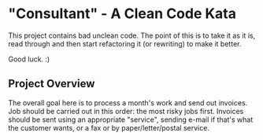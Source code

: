 "Consultant" - A Clean Code Kata
================================

This project contains bad unclean code. The point of this is to take
it as it is, read through and then start refactoring it (or rewriting)
to make it better.

Good luck. :)


Project Overview
----------------

The overall goal here is to process a month's work and send out invoices.
Job should be carried out in this order: the most risky jobs first.
Invoices should be sent using an appropriate "service", sending e-mail
if that's what the customer wants, or a fax or by paper/letter/postal
service.


